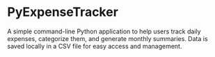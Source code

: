# PyExpenseTracker
A simple command-line Python application to help users track daily expenses, categorize them, and generate monthly summaries. Data is saved locally in a CSV file for easy access and management.
